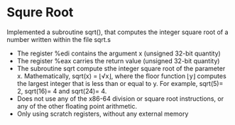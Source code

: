 # Squre Root

Implemented a subroutine sqrt(), that computes the integer square root of a number written within the file sqrt.s

- The register %edi contains the argument x (unsigned 32-bit quantity)
- The register %eax carries the return value (unsigned 32-bit quantity)
- The subroutine sqrt compute sthe integer square root of the parameter x. Mathematically, sqrt(x) = ⌊√x⌋, where the floor function ⌊y⌋ computes the largest integer that is less than or equal to y. For example, sqrt(5)= 2, sqrt(16)= 4 and sqrt(24)= 4.
- Does not use any of the x86-64 division or square root instructions, or any of the other floating point arithmetic.
- Only using scratch registers, without any external memory
